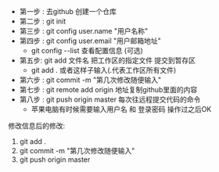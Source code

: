 - 第一步 : 去github 创建一个仓库
- 第二步 : git init 
- 第三步 : git config user.name "用户名称"
- 第四步 : git config user.email "用户邮箱地址"
  - git config --list 查看配置信息 (可选)
- 第五步: git add 文件名 把工作区的指定文件 提交到暂存区
  - git add . 或者这样子输入(.代表工作区所有文件)
- 第六步 : git commit -m "第几次修改随便输入"
- 第七步 : git remote add origin 地址复制github里面的内容
- 第八步 : git push origin master 每次往远程提交代码的命令
  - 苹果电脑有时候需要输入用户名 和 登录密码  操作过之后OK

修改信息后的修改:
1. git add .
2. git commit -m "第几次修改随便输入"
3. git push origin master
